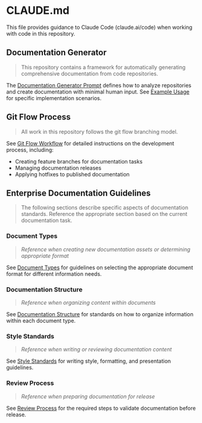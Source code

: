 # CLAUDE.md

This file provides guidance to Claude Code (claude.ai/code) when working with code in this repository.

## Documentation Generator

> This repository contains a framework for automatically generating comprehensive documentation from code repositories.

The [Documentation Generator Prompt](docs/documentation_generator_prompt.md) defines how to analyze repositories and create documentation with minimal human input. See [Example Usage](docs/example_usage.md) for specific implementation scenarios.

## Git Flow Process

> All work in this repository follows the git flow branching model.

See [Git Flow Workflow](docs/git_flow_workflow.md) for detailed instructions on the development process, including:
- Creating feature branches for documentation tasks
- Managing documentation releases
- Applying hotfixes to published documentation

## Enterprise Documentation Guidelines

> The following sections describe specific aspects of documentation standards. Reference the appropriate section based on the current documentation task.

### Document Types
> *Reference when creating new documentation assets or determining appropriate format*

See [Document Types](docs/document_types.md) for guidelines on selecting the appropriate document format for different information needs.

### Documentation Structure
> *Reference when organizing content within documents*

See [Documentation Structure](docs/documentation_structure.md) for standards on how to organize information within each document type.

### Style Standards
> *Reference when writing or reviewing documentation content*

See [Style Standards](docs/style_standards.md) for writing style, formatting, and presentation guidelines.

### Review Process
> *Reference when preparing documentation for release*

See [Review Process](docs/review_process.md) for the required steps to validate documentation before release.